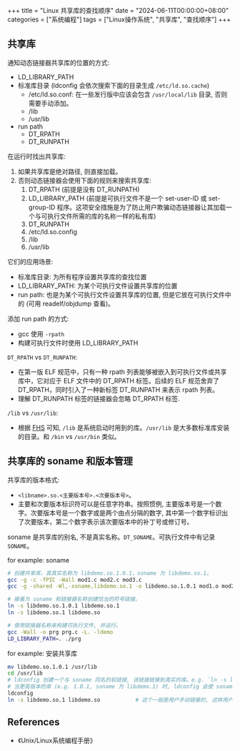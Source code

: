 +++
title = "Linux 共享库的查找顺序"
date = "2024-06-11T00:00:00+08:00"
categories = ["系统编程"]
tags = ["Linux操作系统", "共享库", "查找顺序"]
+++

## 共享库

通知动态链接器共享库的位置的方式:
-   LD_LIBRARY_PATH   
-   标准库目录 (ldconfig 会依次搜索下面的目录生成 `/etc/ld.so.cache`)
    -   /etc/ld.so.conf: 在一些发行版中应该会包含 `/usr/local/lib` 目录, 否则需要手动添加。
    -   /lib
    -   /usr/lib
-   run path
    -   DT_RPATH
    -   DT_RUNPATH

在运行时找出共享库:
1.  如果共享库是绝对路径, 则直接加载。
2.  否则动态链接器会使用下面的规则来搜索共享库:
    1.  DT_RPATH (前提是没有 DT_RUNPATH)
    2.  LD_LIBRARY_PATH (前提是可执行文件不是一个 set-user-ID 或 set-group-ID 程序。这项安全措施是为了防止用户欺骗动态链接器让其加载一个与可执行文件所需的库的名称一样的私有库)
    3.  DT_RUNPATH
    4.  /etc/ld.so.config
    5.  /lib
    6.  /usr/lib

它们的应用场景:
-   标准库目录: 为所有程序设置共享库的查找位置
-   LD_LIBRARY_PATH: 为某个可执行文件设置共享库的位置
-   run path: 也是为某个可执行文件设置共享库的位置, 但是它放在可执行文件中的 (可用 readelf/objdump 查看)。

添加 run path 的方式:
-   gcc 使用 `-rpath`
-   构建可执行文件时使用 LD_LIBRARY_PATH

`DT_RPATH` vs `DT_RUNPATH`:
-   在第一版 ELF 规范中，只有一种 rpath 列表能够被嵌入到可执行文件或共享库中，它对应于 ELF 文件中的 DT_RPATH 标签。后续的 ELF 规范舍弃了 DT_RPATH，同时引入了一种新标签 DT_RUNPATH 来表示 rpath 列表。
-   理解 DT_RUNPATH 标签的链接器会忽略 DT_RPATH 标签.

`/lib` vs `/usr/lib`:
-   根据 [FHS](https://en.wikipedia.org/wiki/Filesystem_Hierarchy_Standard) 可知, `/lib` 是系统启动时用到的库。`/usr/lib` 是大多数标准库安装的目录。和 `/bin` vs `/usr/bin` 类似。

## 共享库的 soname 和版本管理

共享库的版本格式:
-   `<libname>.so.<主要版本号>.<次要版本号>`。
-   主要和次要版本标识符可以是任意字符串。按照惯例, 主要版本号是一个数字。次要版本号是一个数字或是两个由点分隔的数字, 其中第一个数字标识出了次要版本，第二个数字表示该次要版本中的补丁号或修订号。

soname 是共享库的别名, 不是真实名称。`DT_SONAME`。可执行文件中有记录 `SONAME`。

for example: soname

```sh
# 创建共享库，其真实名称为 libdemo.so.1.0.1，soname 为 libdemo.so.1。
gcc -g -c -fPIC -Wall mod1.c mod2.c mod3.c
gcc -g -shared -Wl,-soname,libdemo.so.1 -o libdemo.so.1.0.1 mod1.o mod2.o mod3.o

# 接着为 soname 和链接器名称创建恰当的符号链接。
ln -s libdemo.so.1.0.1 libdemo.so.1
ln -s libdemo.so.1 libdemo.so

# 使用链接器名称来构建可执行文件, 并运行。
gcc -Wall -o prg prg.c -L. -ldemo
LD_LIBRARY_PATH=. ./prg
```

for example: 安装共享库

```sh
mv libdemo.so.1.0.1 /usr/lib
cd /usr/lib
# ldconfig 创建一个与 soname 同名的软链接, 该链接链接到真实的库。e.g. `ln -s libdemo.so.1.0.1 libdemo.so.1`
# 当更高版本的库 (e.g. 1.0.1, soname 为 libdemo.1) 时, ldconfig 会使 soname 的软链接到主要版本是 1 的更高版本的真实库。
ldconfig
ln -s libdemo.so.1 libdemo.so           # 这个一般是用户手动链接的, 这样用户就能选择 libdemo.so 的主要版本了。
```

## References

-   《Unix/Linux系统编程手册》

